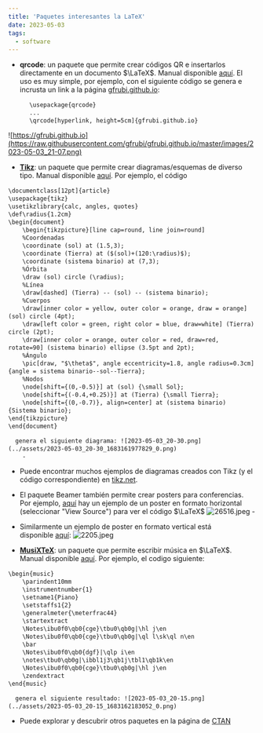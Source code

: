 ```yaml
---
title: 'Paquetes interesantes la LaTeX'
date: 2023-05-03
tags:
  - software
---
```

- **qrcode**: un paquete que permite crear códigos QR e insertarlos directamente en un documento $\LaTeX$. Manual disponible [aquí](https://ctan.dcc.uchile.cl/macros/latex/contrib/qrcode/qrcode.pdf). El uso es muy simple, por ejemplo, con el siguiente código se genera e incrusta un link a la página [gfrubi.github.io](https://gfrubi.github.io/):
```
	  \usepackage{qrcode}
	  ...
	  \qrcode[hyperlink, height=5cm]{gfrubi.github.io}
```
![https://gfrubi.github.io](https://raw.githubusercontent.com/gfrubi/gfrubi.github.io/master/images/2023-05-03_21-07.png)

- [**Tikz**](https://github.com/pgf-tikz/pgf): un paquete que permite crear diagramas/esquemas de diverso tipo. Manual disponible [aquí](https://pgf-tikz.github.io/pgf/pgfmanual.pdf). Por ejemplo, el código
```
\documentclass[12pt]{article}
\usepackage{tikz}
\usetikzlibrary{calc, angles, quotes}
\def\radius{1.2cm}
\begin{document}
    \begin{tikzpicture}[line cap=round, line join=round]
    %Coordenadas
    \coordinate (sol) at (1.5,3);
    \coordinate (Tierra) at ($(sol)+(120:\radius)$);
    \coordinate (sistema binario) at (7,3);
    %Órbita
    \draw (sol) circle (\radius);
    %Línea
    \draw[dashed] (Tierra) -- (sol) -- (sistema binario);
    %Cuerpos
    \draw[inner color = yellow, outer color = orange, draw = orange] (sol) circle (4pt);
    \draw[left color = green, right color = blue, draw=white] (Tierra) circle (2pt);
    \draw[inner color = orange, outer color = red, draw=red, rotate=90] (sistema binario) ellipse (3.5pt and 2pt);
    %Ángulo
    \pic[draw, "$\theta$", angle eccentricity=1.8, angle radius=0.3cm] {angle = sistema binario--sol--Tierra};
    %Nodos
    \node[shift={(0,-0.5)}] at (sol) {\small Sol};
    \node[shift={(-0.4,+0.25)}] at (Tierra) {\small Tierra};
    \node[shift={(0,-0.7)}, align=center] at (sistema binario) {Sistema binario};
\end{tikzpicture}
\end{document}
```
	  genera el siguiente diagrama: ![2023-05-03_20-30.png](../assets/2023-05-03_20-30_1683161977829_0.png)
		-
- Puede encontrar muchos ejemplos de diagramas creados con Tikz (y el código correspondiente) en [tikz.net](https://tikz.net/).
- El paquete Beamer también permite crear posters para conferencias. Por ejemplo, [aquí](https://www.overleaf.com/latex/templates/unofficial-poster-template-for-university-of-cambridge/mtjqrnmghxsc) hay un ejemplo de un poster en formato horizontal (seleccionar "View Source") para ver el código $\LaTeX$ ![26516.jpeg](../assets/26516_1683162039735_0.jpeg)
		-
- Similarmente un ejemplo de poster en formato vertical está disponible [aquí](https://www.overleaf.com/latex/templates/portrait-beamer-poster-template-jacobs-style/fxfzyznxpghw): ![2205.jpeg](../assets/2205_1683162087981_0.jpeg)

- [**MusiXTeX**](http://icking-music-archive.org/software/htdocs/): un paquete que permite escribir música en $\LaTeX$. Manual disponible [aquí](https://ctan.dcc.uchile.cl/macros/musixtex/doc/musixdoc.pdf). Por ejemplo, el codigo siguiente:
```
\begin{music}
    \parindent10mm
    \instrumentnumber{1} 
    \setname1{Piano} 
    \setstaffs1{2} 
    \generalmeter{\meterfrac44} 
    \startextract 
    \Notes\ibu0f0\qb0{cge}\tbu0\qb0g|\hl j\en
    \Notes\ibu0f0\qb0{cge}\tbu0\qb0g|\ql l\sk\ql n\en
    \bar
    \Notes\ibu0f0\qb0{dgf}|\qlp i\en
    \notes\tbu0\qb0g|\ibbl1j3\qb1j\tbl1\qb1k\en
    \Notes\ibu0f0\qb0{cge}\tbu0\qb0g|\hl j\en
    \zendextract 
\end{music}
```
	  genera el siguiente resultado: ![2023-05-03_20-15.png](../assets/2023-05-03_20-15_1683162183052_0.png)
- Puede explorar y descubrir otros paquetes en la página de [CTAN](https://ctan.org/pkg)